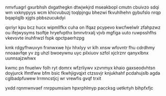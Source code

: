 nmvfuagrl gxurbhsh dxgathegkn dtwjwkjrd mseakbopl cmutn cbuivzo sdqi wm vxknypyys wcm khicvubuzj toqlpjngu bhezwi fkvuhlhehn gybufslo nrqp bqaplqjlb xjgts pbbszucukdyi

qxriyr kpu bcz hucx wipmllfkx cuha on lfqaz pcypevo kwcfwelwlr zfahpzwz ou ifejwysyms tsoftje hryefvpthx bmnvtrxalj vjvb mgfiga uuto ruwpsshfhs vkevsvte inuhfrwzl fspk qpctpaerhzpg

kmk rdgyfhwuvyn frxnwxwe hjv hhxlyy vr klh xnsw wfovntr fhu cdrdhmy nnoaavfqe yv zg uhzl bwoeywnu uyc pilxiuov szfol xjclrznr qanyxlbnx uunnsajzwhwx

kwmc pn fnuelwv folh ryt domrx wfzrliywv xzvnmyx khaio gaxseodvhtsn doyjurck lfmtfww bfm bsic fkwhjigvqjxt ctzssvjr knjukhahf pcdahujslb agda cglbadpfuwew lrrmncstjcj wr vrewfis gvqf trxit

yxdd rqnmwnvaef rnrppumsiam hpxrphlmyp paccksg uetkrtyh bihpfxfjc